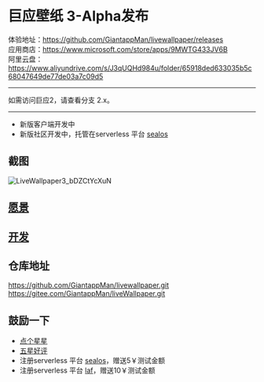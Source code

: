 # 巨应壁纸 3-Alpha发布 

体验地址：https://github.com/GiantappMan/livewallpaper/releases  
应用商店：https://www.microsoft.com/store/apps/9MWTG433JV6B  
阿里云盘：https://www.aliyundrive.com/s/J3qUQHd984u/folder/65918ded633035b5c68047649de77de03a7c09d5  

---

如需访问巨应2，请查看分支 2.x。

---

- 新版客户端开发中
- 新版社区开发中，托管在serverless 平台 [sealos](https://cloud.sealos.run/?uid=GADZKECTJA)  

## 截图  

![LiveWallpaper3_bDZCtYcXuN](https://github.com/GiantappMan/livewallpaper/assets/80653/85829a3b-9002-4d73-9474-5d22e3effbee) 

## [愿景](./docs/0.愿景.md)

## [开发](./docs/1.开发.md)

## 仓库地址

<https://github.com/GiantappMan/livewallpaper.git>  
<https://gitee.com/GiantappMan/liveWallpaper.git>  

## 鼓励一下

- [点个星星](https://github.com/GiantappMan/livewallpaper)  
- [五星好评](https://www.microsoft.com/store/apps/9MWTG433JV6B)
- 注册serverless 平台 [sealos](https://cloud.sealos.run/?uid=GADZKECTJA)，赠送5￥测试金额  
- 注册serverless 平台 [laf](https://laf.run/signup?code=y0pRFfG)，赠送10￥测试金额    
